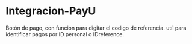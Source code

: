 # Integracion-PayU
Botón de pago, con funcion para digitar el codigo de referencia. utíl para identificar pagos por ID personal o IDreference. 
